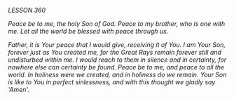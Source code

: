 *LESSON 360*

*Peace be to me, the holy Son of God. Peace to my brother, who is one with me. Let all the world be blessed with peace through us.*

_Father, it is Your peace that I would give, receiving it of You. I am Your Son, forever just as You created me, for the Great Rays remain forever still and undisturbed within me. I would reach to them in silence and in certainty, for nowhere else can certainty be found. Peace be to me, and peace to all the world. In holiness were we created, and in holiness do we remain. Your Son is like to You in perfect sinlessness, and with this thought we gladly say 'Amen'._